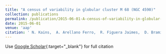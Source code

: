 ```yaml
---
title: "A census of variability in globular cluster M 68 (NGC 4590)"
collection: publications
permalink: /publication/2015-06-01-A-census-of-variability-in-globular-cluster-M-68-NGC-4590
date: 2015-06-01
venue: 'aap'
citation: ' N. Kains,  A. Arellano Ferro,  R. Figuera Jaimes,  D. Bramich,  J. Skottfelt,  U. Jørgensen,  Y. Tsapras,  R. Street,  P. Browne,  M. Dominik,  K. Horne,  M. Hundertmark,  S. Ipatov,  C. Snodgrass,  I. Steele,  K. Alsubai,  V. Bozza,  S. Calchi Novati,  S. Ciceri,  G. D&apos;Ago,  P. Galianni,  S. Gu,  K. Harpsøe,  T. Hinse,  D. Juncher,  H. Korhonen,  L. Mancini,  A. Popovas,  M. Rabus,  S. Rahvar,  J. Southworth,  J. Surdej,  C. Vilela,  X. Wang,  O. Wertz, &quot;A census of variability in globular cluster M 68 (NGC 4590).&quot; aap, 2015.'
---
```

Use [Google Scholar](https://scholar.google.com/scholar?q=A+census+of+variability+in+globular+cluster+M+68+(NGC+4590)){:target="_blank"} for full citation